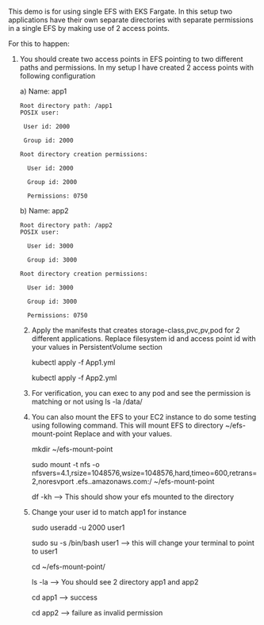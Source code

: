 This demo is for using single EFS with EKS Fargate. In this setup two applications have their own separate directories with separate permissions in a single EFS by making use of 2 access points.

For this to happen:

1) You should create two access points in EFS pointing to two different paths and permissions. In my setup I have created 2 access points with following configuration

    a) Name: app1
    
    
       Root directory path: /app1
       POSIX user:
       
        User id: 2000
        
        Group id: 2000
        
       Root directory creation permissions:
       
         User id: 2000
         
         Group id: 2000
         
         Permissions: 0750
         

    b) Name: app2
    
    
       Root directory path: /app2
       POSIX user:
       
         User id: 3000
         
         Group id: 3000
         
       Root directory creation permissions:
       
         User id: 3000
         
         Group id: 3000
         
         Permissions: 0750
         
   
   2) Apply the manifests that creates storage-class,pvc,pv,pod for 2 different applications. Replace filesystem id and access point id with your values in PersistentVolume section
   
        kubectl apply -f App1.yml
        
        kubectl apply -f App2.yml
        
        
   3) For verification, you can exec to any pod and see the permission is matching or not using ls -la /data/
   
   
   4) You can also mount the EFS to your EC2 instance to do some testing using following command. This will mount EFS to directory ~/efs-mount-point
      Replace <file-system-id> and <aws-region> with your values.
    
        mkdir ~/efs-mount-point
    
        sudo mount -t nfs -o nfsvers=4.1,rsize=1048576,wsize=1048576,hard,timeo=600,retrans=2,noresvport <file-system-id>.efs.<aws-region>.amazonaws.com:/   ~/efs-mount-point   
    
        df -kh --> This should show your efs mounted to the directory
    
  
   5) Change your user id to match app1 for instance
    
        sudo useradd -u 2000 user1
    
        sudo su -s /bin/bash user1 --> this will change your terminal to point to user1
    
        cd ~/efs-mount-point/
    
        ls -la --> You should see 2 directory app1 and app2
    
        cd app1 --> success 
    
        cd app2 --> failure as invalid permission
    
        
        
